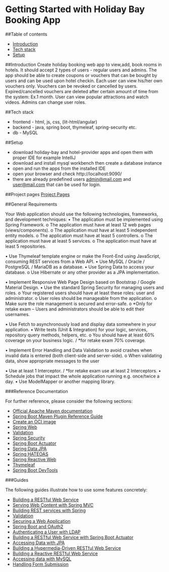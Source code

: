 # Getting Started with Holiday Bay Booking App

##Table of contents
* [Introduction](#introduction)
* [Tech stack](#tech-stack)
* [Setup](#setup)

##Introduction
Create holiday booking web app to view,add, book rooms in hotels.
It should accept 2 types of users - regular users and admins.
The app should be able to create coupons or vouchers that can be bought by users and can be used upon hotel checkin.
Each user can view his/her own vouchers only.
Vouchers can be revoked or cancelled by users.
Expired/cancelled vouchers are deleted after certain amount of time from the system: Ex.1 month.
User can view popular attractions and watch videos.
Admins can change user roles.

##Tech stack
  * frontend - html, js, css, (lit-html/angular)
  * backend - java, spring boot, thymeleaf, spring-security etc.
  * db - MySQL

##Setup
  * download holiday-bay and hotel-provider apps and open them with proper IDE for example IntelliJ
  * download and install mysql workbench then create a database instance
  * open and run the apps from the installed IDE
  * open your browser and check http://localhost:9090/
  * there are already predefined users admin@mail.com and user@mail.com that can be used for login.

##Project pages
[Project Pages](https://github.com/demarinov/softuni/edit/master/JavaWebModule/SpringAdvanced/ProjectDefense/pics)

##General Requirements

Your Web application should use the following technologies, frameworks, and development techniques:
•	The application must be implemented using Spring Framework.
o	The application must have at least 12 web pages (views/components).
o	The application must have at least 5 independent entity models.
o	The application must have at least 5 controllers.
o	The application must have at least 5 services.
o	The application must have at least 5 repositories.

•	Use Thymeleaf template engine or make the Front-End using JavaScript,
consuming REST services from a Web API.
•	Use MySQL / Oracle / PostgreSQL / MariaDB as a database.
•	Use Spring Data to access your database.
o	Use Hibernate or any other provider as a JPA implementation.

•	Implement Responsive Web Page Design based on Bootstrap / Google Material Design.
•	Use the standard Spring Security for managing users and roles.
o	Your registered users should have at least these roles: user and administrator.
o	User roles should be manageable from the application.
o	Make sure the role management is secured and error-safe.
o	*Only for retake exam – Users and administrators should be able to edit their usernames.

•	Use Fetch to asynchronously load and display data somewhere in your application.
•	Write tests (Unit & Integration) for your logic, services, repository query methods, helpers, etc.
o	You should have at least 60% coverage on your business logic. / *for retake exam 70% coverage.

•	Implement Error Handling and Data Validation to avoid crashes when invalid data is entered
(both client-side and server-side).
o	When validating data, show appropriate messages to the user

•	Use at least 1 Interceptor. / *for retake exam use at least 2 Interceptors.
•	Schedule jobs that impact the whole application running e.g. once/twice a day.
•	Use ModelМapper or another mapping library.

###Reference Documentation

For further reference, please consider the following sections:

* [Official Apache Maven documentation](https://maven.apache.org/guides/index.html)
* [Spring Boot Maven Plugin Reference Guide](https://docs.spring.io/spring-boot/docs/2.7.2/maven-plugin/reference/html/)
* [Create an OCI image](https://docs.spring.io/spring-boot/docs/2.7.2/maven-plugin/reference/html/#build-image)
* [Spring Web](https://docs.spring.io/spring-boot/docs/2.7.2/reference/htmlsingle/#web)
* [Validation](https://docs.spring.io/spring-boot/docs/2.7.2/reference/htmlsingle/#io.validation)
* [Spring Security](https://docs.spring.io/spring-boot/docs/2.7.2/reference/htmlsingle/#web.security)
* [Spring Boot Actuator](https://docs.spring.io/spring-boot/docs/2.7.2/reference/htmlsingle/#actuator)
* [Spring Data JPA](https://docs.spring.io/spring-boot/docs/2.7.2/reference/htmlsingle/#data.sql.jpa-and-spring-data)
* [Spring HATEOAS](https://docs.spring.io/spring-boot/docs/2.7.2/reference/htmlsingle/#web.spring-hateoas)
* [Spring Reactive Web](https://docs.spring.io/spring-boot/docs/2.7.2/reference/htmlsingle/#web.reactive)
* [Thymeleaf](https://docs.spring.io/spring-boot/docs/2.7.2/reference/htmlsingle/#web.servlet.spring-mvc.template-engines)
* [Spring Boot DevTools](https://docs.spring.io/spring-boot/docs/2.7.2/reference/htmlsingle/#using.devtools)

###Guides

The following guides illustrate how to use some features concretely:

* [Building a RESTful Web Service](https://spring.io/guides/gs/rest-service/)
* [Serving Web Content with Spring MVC](https://spring.io/guides/gs/serving-web-content/)
* [Building REST services with Spring](https://spring.io/guides/tutorials/rest/)
* [Validation](https://spring.io/guides/gs/validating-form-input/)
* [Securing a Web Application](https://spring.io/guides/gs/securing-web/)
* [Spring Boot and OAuth2](https://spring.io/guides/tutorials/spring-boot-oauth2/)
* [Authenticating a User with LDAP](https://spring.io/guides/gs/authenticating-ldap/)
* [Building a RESTful Web Service with Spring Boot Actuator](https://spring.io/guides/gs/actuator-service/)
* [Accessing Data with JPA](https://spring.io/guides/gs/accessing-data-jpa/)
* [Building a Hypermedia-Driven RESTful Web Service](https://spring.io/guides/gs/rest-hateoas/)
* [Building a Reactive RESTful Web Service](https://spring.io/guides/gs/reactive-rest-service/)
* [Accessing data with MySQL](https://spring.io/guides/gs/accessing-data-mysql/)
* [Handling Form Submission](https://spring.io/guides/gs/handling-form-submission/)

